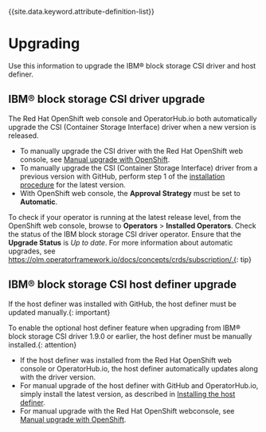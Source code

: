 
{{site.data.keyword.attribute-definition-list}}

# Upgrading

Use this information to upgrade the IBM® block storage CSI driver and host definer.

## IBM® block storage CSI driver upgrade

The Red Hat OpenShift web console and OperatorHub.io both automatically upgrade the CSI (Container Storage Interface) driver when a new version is released.
- To manually upgrade the CSI driver with the Red Hat OpenShift web console, see [Manual upgrade with OpenShift](upgrade_manual_openshift.md).
- To manually upgrade the CSI (Container Storage Interface) driver from a previous version with GitHub, perform step 1 of the [installation procedure](install_driver_github.md) for the latest version.
- With OpenShift web console, the **Approval Strategy** must be set to **Automatic**.

To check if your operator is running at the latest release level, from the OpenShift web console, browse to **Operators** > **Installed Operators**. Check the status of the IBM block storage CSI driver operator. Ensure that the **Upgrade Status** is _Up to date_. For more information about automatic upgrades, see https://olm.operatorframework.io/docs/concepts/crds/subscription/.{: tip}

## IBM® block storage CSI host definer upgrade

If the host definer was installed with GitHub, the host definer must be updated manually.{: important}

To enable the optional host definer feature when upgrading from IBM® block storage CSI driver 1.9.0 or earlier, the host definer must be manually installed.{: attention}

- If the host definer was installed from the Red Hat OpenShift web console or OperatorHub.io, the host definer automatically updates along with the driver version.
- For manual upgrade of the host definer with GitHub and OperatorHub.io, simply install the latest version, as described in [Installing the host definer](install_hostdefiner.md).
- For manual upgrade with the Red Hat OpenShift webconsole, see [Manual upgrade with OpenShift](upgrade_manual_openshift.md).
